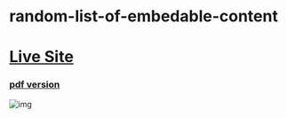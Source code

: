 # random-list-of-embedable-content

# [Live Site](https://embedable-content.netlify.app/)


### [pdf version](https://github.com/bgoonz/random-list-of-embedable-content/blob/master/embedable-content.pdf)

![img](https://github.com/bgoonz/random-list-of-embedable-content/blob/master/embedables.png?raw=true)

